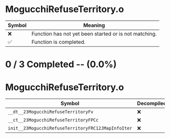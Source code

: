 # MogucchiRefuseTerritory.o
| Symbol | Meaning 
| ------------- | ------------- 
| :x: | Function has not yet been started or is not matching. 
| :white_check_mark: | Function is completed. 


# 0 / 3 Completed -- (0.0%)
# MogucchiRefuseTerritory.o
| Symbol | Decompiled? |
| ------------- | ------------- |
| `__dt__23MogucchiRefuseTerritoryFv` | :x: |
| `__ct__23MogucchiRefuseTerritoryFPCc` | :x: |
| `init__23MogucchiRefuseTerritoryFRC12JMapInfoIter` | :x: |
